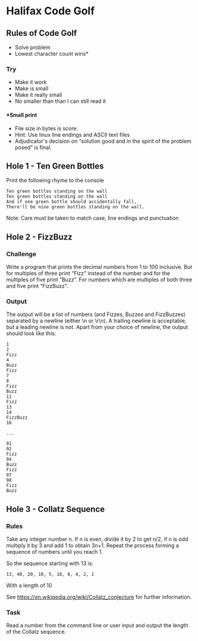 # Halifax Code Golf

## Rules of Code Golf

- Solve problem
- Lowest character count wins*

### Try

- Make it work
- Make is small
- Make it really small
- No smaller than than I can still read it
  
#### *Small print

- File size in bytes is score. 
- Hint: Use linux line endings and ASCII text files
- Adjudicator's decision on “solution good and in the spirit of the problem posed” is final.

## Hole 1 - Ten Green Bottles

Print the following rhyme to the console

``` Console
Ten green bottles standing on the wall
Ten green bottles standing on the wall
And if one green bottle should accidentally fall,
There'll be nine green bottles standing on the wall.
```

Note: Care must be taken to match case, line endings and punctuation

## Hole 2 - FizzBuzz

### Challenge

Write a program that prints the decimal numbers from 1 to 100 inclusive. But for multiples of three print “Fizz” instead of the number and for the multiples of five print “Buzz”. For numbers which are multiples of both three and five print “FizzBuzz”.

### Output

The output will be a list of numbers (and Fizzes, Buzzes and FizzBuzzes) separated by a newline (either \n or \r\n). A trailing newline is acceptable, but a leading newline is not. Apart from your choice of newline, the output should look like this:

``` Console
1
2
Fizz
4
Buzz
Fizz
7
8
Fizz
Buzz
11
Fizz
13
14
FizzBuzz
16

...

91
92
Fizz
94
Buzz
Fizz
97
98
Fizz
Buzz
```

## Hole 3 - Collatz Sequence

### Rules

Take any integer number n. If n is even, divide it by 2 to get n/2, if n is odd multiply it by 3 and add 1 to obtain 3n+1. Repeat the process forming a sequence of numbers until you reach 1.

So the sequence starting with 13 is:

``` Console
13, 40, 20, 10, 5, 16, 8, 4, 2, 1
```

With a length of 10

See <https://en.wikipedia.org/wiki/Collatz_conjecture> for further information.

### Task

Read a number from the command line or user input and output the length of the Collatz sequence.
